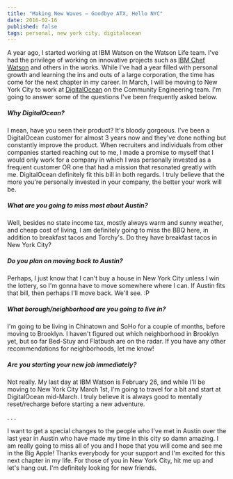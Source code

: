 ```yaml
---
title: "Making New Waves – Goodbye ATX, Hello NYC"
date: 2016-02-16
published: false
tags: personal, new york city, digitalocean
---
```


A year ago, I started working at IBM Watson on the Watson Life team. I've had the privilege of working on innovative projects such as [IBM Chef Watson](http://ibmchefwatson.com) and others in the works. While I've had a year filled with personal growth and learning the ins and outs of a large corporation, the time has come for the next chapter in my career. In March, I will be moving to New York City to work at [DigitalOcean](http://digitalocean.com) on the Community Engineering team. I'm going to answer some of the questions I've been frequently asked below.

##### Why DigitalOcean?  

I mean, have you seen their product? It's bloody gorgeous. I've been a
DigitalOcean customer for almost 3 years now and they've done nothing but
constantly improve the product. When recruiters and individuals from other
companies started reaching out to me, I made a promise to myself that I would
only work for a company in which I was personally invested as a frequent
customer OR one that had a mission that resonated greatly with me. DigitalOcean
definitely fit this bill in both regards. I truly believe that the more you're
personally invested in your company, the better your work will be.

##### What are you going to miss most about Austin?  

Well, besides no state income tax, mostly always warm and sunny weather, and
cheap cost of living, I am definitely going to miss the BBQ here, in addition to
breakfast tacos and Torchy's. Do they have breakfast tacos in New York City?

##### Do you plan on moving back to Austin?  

Perhaps, I just know that I can't buy a house in New York City unless I win the
lottery, so I'm gonna have to move somewhere where I can. If Austin fits that
bill, then perhaps I'll move back. We'll see. :P

##### What borough/neighborhood are you going to live in?  
I'm going to be living in Chinatown and SoHo for a couple of months, before
moving to Brooklyn. I haven't figured out which neighborhood in Brooklyn yet,
but so far Bed-Stuy and Flatbush are on the radar. If you have any other
recommendations for neighborhoods, let me know!

##### Are you starting your new job immediately?  
Not really. My last day at IBM Watson is February 26, and while I'll be moving
to New York City March 1st, I'm going to travel for a bit and start at
DigitalOcean mid-March. I truly believe it is always good to mentally reset/recharge before
starting a new adventure.

. . . 

I want to get a special changes to the people who I've met in Austin over the
last year in Austin who have made my time in this city so damn amazing. I am
really going to miss all of you and I hope that you will come and see me in the
Big Apple! Thanks everybody for your support and I'm excited for this next
chapter in my life. For those of you in New York City, hit me up and let's hang
out. I'm definitely looking for new friends. 
